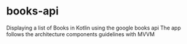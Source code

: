 # books-api
Displaying a list of Books in Kotlin using the google books api
The app follows the architecture components guidelines with MVVM
